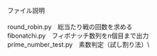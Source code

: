 ファイル説明\
\
round_robin.py　総当たり戦の回数を求める\
fibonatchi.py　フィボナッチ数列をn個目まで出力\
prime_number_test.py　素数判定（試し割り法）\
